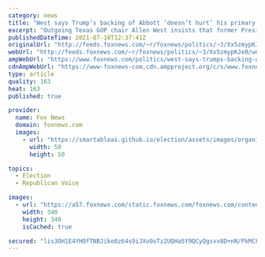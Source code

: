 ```yaml
---
category: news
title: "West says Trump’s backing of Abbott ‘doesn’t hurt’ his primary challenge against Texas governor"
excerpt: "Outgoing Texas GOP chair Allen West insists that former President Trump’s endorsement of Gov. Greg Abbott “doesn’t hurt” his 2022 primary challenge against the two-term Republican governor."
publishedDateTime: 2021-07-10T12:37:41Z
originalUrl: "http://feeds.foxnews.com/~r/foxnews/politics/~3/Xx5zmypKJe0/west-says-trumps-backing-of-abbott-doesnt-hurt-his-primary-challenge-against-texas-governor"
webUrl: "http://feeds.foxnews.com/~r/foxnews/politics/~3/Xx5zmypKJe0/west-says-trumps-backing-of-abbott-doesnt-hurt-his-primary-challenge-against-texas-governor"
ampWebUrl: "https://www.foxnews.com/politics/west-says-trumps-backing-of-abbott-doesnt-hurt-his-primary-challenge-against-texas-governor.amp"
cdnAmpWebUrl: "https://www-foxnews-com.cdn.ampproject.org/c/s/www.foxnews.com/politics/west-says-trumps-backing-of-abbott-doesnt-hurt-his-primary-challenge-against-texas-governor.amp"
type: article
quality: 163
heat: 163
published: true

provider:
  name: Fox News
  domain: foxnews.com
  images:
    - url: "https://smartableai.github.io/election/assets/images/organizations/foxnews.com-50x50.jpg"
      width: 50
      height: 50

topics:
  - Election
  - Republican Voice

images:
  - url: "https://a57.foxnews.com/static.foxnews.com/foxnews.com/content/uploads/2019/03/340/340/PaulSteinhauser.jpg?ve=1&tl=1"
    width: 340
    height: 340
    isCached: true

secured: "lis3OH1E4YHOfTNBJiko0z64s9iJXo0oTz2UQHa5Y9QCyQgsvx8D+nN/PkMCFxDZ/+4LW0g9VBmL4jFsRku7EULXlFcIQZ6A5l1EHSgxm0vgJLcoelNwZ4yGP1UUDmwlztW7o+jX9+O0S3hCjEdlBEx/Vy/8aLykAyRYWU6DALyiwny3NSbc7tjLAcTw76m1bIn/TZt25zcRd/Cdwzq1xPWbIojvcmuIZRA92uF4q1J4Lq2nbEzT1c3xcYTZXDiqLSfniLqIerwMggOsJR+tcDBJfQZ1ISGr+WW7toXMZcWH4hvTSrHfqMbnrkioRTxU1JGus63Y5IBoBiPzhA0s5oCIPAVjWx0/RFXZHoo6rg8=;2VtSZhZjRzBjU9luaZ9+4A=="
---
```



